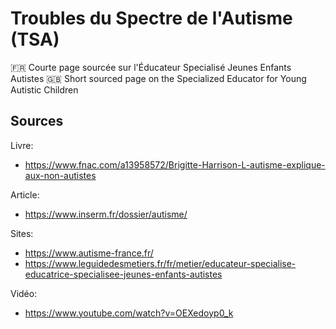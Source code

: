 # Troubles du Spectre de l'Autisme (TSA)

🇫🇷 Courte page sourcée sur l'Éducateur Specialisé Jeunes Enfants Autistes
🇬🇧 Short sourced page on the Specialized Educator for Young Autistic Children

## Sources
Livre:
- https://www.fnac.com/a13958572/Brigitte-Harrison-L-autisme-explique-aux-non-autistes

Article:
- https://www.inserm.fr/dossier/autisme/

Sites:
- https://www.autisme-france.fr/
- https://www.leguidedesmetiers.fr/fr/metier/educateur-specialise-educatrice-specialisee-jeunes-enfants-autistes

Vidéo:
- https://www.youtube.com/watch?v=OEXedoyp0_k

